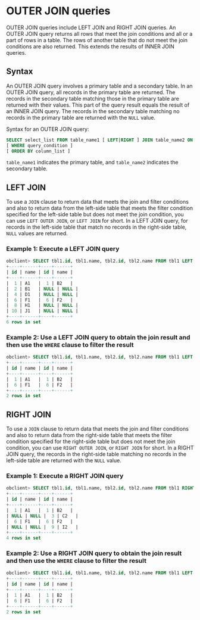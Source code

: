 # OUTER JOIN queries

OUTER JOIN queries include LEFT JOIN and RIGHT JOIN queries. An OUTER JOIN query returns all rows that meet the join conditions and all or a part of rows in a table. The rows of another table that do not meet the join conditions are also returned. This extends the results of INNER JOIN queries.

## Syntax

An OUTER JOIN query involves a primary table and a secondary table. In an OUTER JOIN query, all records in the primary table are returned. The records in the secondary table matching those in the primary table are returned with their values. This part of the query result equals the result of an INNER JOIN query.
The records in the secondary table matching no records in the primary table are returned with the `NULL` value.

Syntax for an OUTER JOIN query:

```sql
SELECT select_list FROM table_name1 [ LEFT|RIGHT ] JOIN table_name2 ON join_condition
[ WHERE query_condition ]
[ ORDER BY column_list ]
```

`table_name1` indicates the primary table, and `table_name2` indicates the secondary table.

## LEFT JOIN

To use a `JOIN` clause to return data that meets the join and filter conditions and also to return data from the left-side table that meets the filter condition specified for the left-side table but does not meet the join condition, you can use `LEFT OUTER JOIN`, or `LEFT JOIN` for short. In a LEFT JOIN query, for records in the left-side table that match no records in the right-side table, `NULL` values are returned.

### Example 1: Execute a LEFT JOIN query

```sql
obclient> SELECT tbl1.id, tbl1.name, tbl2.id, tbl2.name FROM tbl1 LEFT JOIN tbl2 ON tbl1.id=tbl2.id;
+----+------+----+------+
| id | name | id | name |
+----+------+----+------+
|  1 | A1   |  1 | B2   |
|  2 | B1   | NULL | NULL |
|  4 | D1   | NULL | NULL |
|  6 | F1   |  6 | F2   |
|  8 | H1   | NULL | NULL |
| 10 | J1   | NULL | NULL |
+----+------+----+------+
6 rows in set
```

### Example 2: Use a LEFT JOIN query to obtain the join result and then use the `WHERE` clause to filter the result

```sql
obclient> SELECT tbl1.id, tbl1.name, tbl2.id, tbl2.name FROM tbl1 LEFT JOIN tbl2 ON tbl1.id=tbl2.id WHERE tbl2.id IS NOT NULL;
+----+------+----+------+
| id | name | id | name |
+----+------+----+------+
|  1 | A1   |  1 | B2   |
|  6 | F1   |  6 | F2   |
+----+------+----+------+
2 rows in set
```

## RIGHT JOIN

To use a `JOIN` clause to return data that meets the join and filter conditions and also to return data from the right-side table that meets the filter condition specified for the right-side table but does not meet the join condition, you can use `RIGHT OUTER JOIN`, or `RIGHT JOIN` for short. In a RIGHT JOIN query, the records in the right-side table matching no records in the left-side table are returned with the `NULL` value.

### Example 1: Execute a RIGHT JOIN query

```sql
obclient> SELECT tbl1.id, tbl1.name, tbl2.id, tbl2.name FROM tbl1 RIGHT JOIN tbl2 ON tbl1.id=tbl2.id;
+----+------+----+------+
| id | name | id | name |
+----+------+----+------+
|  1 | A1   |  1 | B2   |
| NULL | NULL |  3 | C2   |
|  6 | F1   |  6 | F2   |
| NULL | NULL |  9 | I2   |
+----+------+----+------+
4 rows in set
```

### Example 2: Use a RIGHT JOIN query to obtain the join result and then use the `WHERE` clause to filter the result

```sql
obclient> SELECT tbl1.id, tbl1.name, tbl2.id, tbl2.name FROM tbl1 LEFT JOIN tbl2 ON tbl1.id=tbl2.id WHERE tbl1.id IS NOT NULL;
+----+------+----+------+
| id | name | id | name |
+----+------+----+------+
|  1 | A1   |  1 | B2   |
|  6 | F1   |  6 | F2   |
+----+------+----+------+
2 rows in set
```
